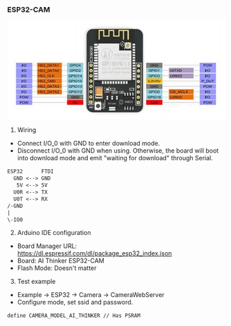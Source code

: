 ### ESP32-CAM
<img src="pinout.jpg"></img>  
1. Wiring 
* Connect I/O_0 with GND to enter download mode.
* Disconnect I/O_0 with GND when using. Otherwise, the board will boot into download mode and emit "waiting for download" through Serial.
```
ESP32      FTDI 
  GND <--> GND
   5V <--> 5V
  U0R <--> TX
  U0T <--> RX
/-GND
|
\-IO0
```
2. Arduino IDE configuration
* Board Manager URL: https://dl.espressif.com/dl/package_esp32_index.json
* Board: AI Thinker ESP32-CAM
* Flash Mode: Doesn't matter
3. Test example
* Example -> ESP32 -> Camera -> CameraWebServer
* Configure mode, set ssid and password.
```
define CAMERA_MODEL_AI_THINKER // Has PSRAM
```
